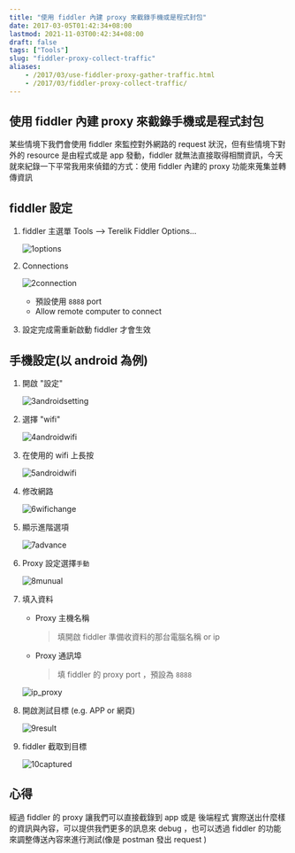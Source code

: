 ```yaml
---
title: "使用 fiddler 內建 proxy 來截錄手機或是程式封包"
date: 2017-03-05T01:42:34+08:00
lastmod: 2021-11-03T00:42:34+08:00
draft: false
tags: ["Tools"]
slug: "fiddler-proxy-collect-traffic"
aliases:
    - /2017/03/use-fiddler-proxy-gather-traffic.html
    - /2017/03/fiddler-proxy-collect-traffic/
---
```

## 使用 fiddler 內建 proxy 來截錄手機或是程式封包

某些情境下我們會使用 fiddler 來監控對外網路的 request 狀況，但有些情境下對外的 resource 是由程式或是 app 發動，fiddler 就無法直接取得相關資訊，今天就來紀錄一下平常我用來偵錯的方式：使用 fiddler 內建的 proxy 功能來蒐集並轉傳資訊

## fiddler 設定

1. fiddler 主選單 Tools --> Terelik Fiddler Options...

    ![1options](https://cloud.githubusercontent.com/assets/3851540/23497391/caffc318-ff5d-11e6-8553-6c122811cc50.png)
2. Connections

    ![2connection](https://cloud.githubusercontent.com/assets/3851540/23497388/cafcacdc-ff5d-11e6-90d8-7a798689bb4d.png)
    - 預設使用 `8888` port
    - Allow remote computer to connect
3. 設定完成需重新啟動 fiddler 才會生效

## 手機設定(以 android 為例)

1. 開啟 "設定"

    ![3androidsetting](https://cloud.githubusercontent.com/assets/3851540/23497389/cafe08f2-ff5d-11e6-9ed3-0e4f4d556173.png)
2. 選擇 "wifi"

    ![4androidwifi](https://cloud.githubusercontent.com/assets/3851540/23497390/caff5478-ff5d-11e6-9da6-1b9424f28e1a.png)
3. 在使用的 wifi 上長按

    ![5androidwifi](https://cloud.githubusercontent.com/assets/3851540/23497392/cb00efea-ff5d-11e6-9631-e89793d800a4.png)
4. 修改網路

    ![6wifichange](https://cloud.githubusercontent.com/assets/3851540/23497393/cb052bdc-ff5d-11e6-9118-87c68fb267d3.png)
5. 顯示進階選項

    ![7advance](https://cloud.githubusercontent.com/assets/3851540/23497394/cb210c94-ff5d-11e6-92e7-88ddf591dd6c.png)
6. Proxy 設定選擇`手動`

    ![8munual](https://cloud.githubusercontent.com/assets/3851540/23497395/cb229c76-ff5d-11e6-99de-be03b1773b65.png)
7. 填入資料
    - Proxy 主機名稱

        > 填開啟 fiddler 準備收資料的那台電腦名稱 or ip
    - Proxy 通訊埠

        > 填 fiddler 的 proxy port ，預設為 `8888`

    ![ip_proxy](https://user-images.githubusercontent.com/3851540/45498458-a37df900-b7ac-11e8-8798-948d19f7bcd0.png)
8. 開啟測試目標 (e.g. APP or 網頁)

    ![9result](https://cloud.githubusercontent.com/assets/3851540/23497396/cb24124a-ff5d-11e6-839b-d4d0450392d1.png)
9. fiddler 截取到目標

    ![10captured](https://cloud.githubusercontent.com/assets/3851540/23497397/cb254962-ff5d-11e6-9bb9-511247917f87.png)

## 心得

經過 fiddler 的 proxy 讓我們可以直接截錄到 app 或是 後端程式 實際送出什麼樣的資訊與內容，可以提供我們更多的訊息來 debug ，也可以透過 fiddler 的功能來調整傳送內容來進行測試(像是 postman 發出 request )
